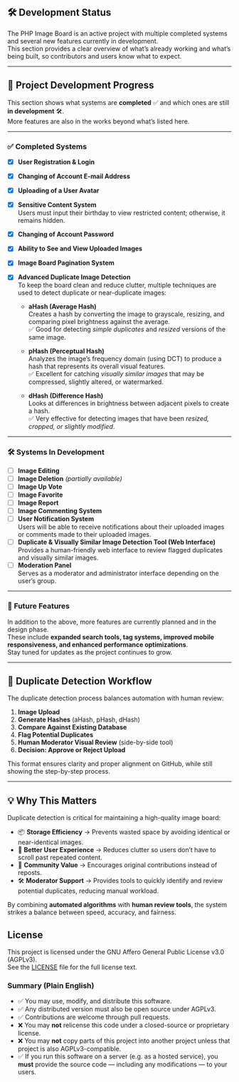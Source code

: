 
## 🛠️ Development Status

The PHP Image Board is an active project with multiple completed systems and several new features currently in development.  
This section provides a clear overview of what’s already working and what’s being built, so contributors and users know what to expect.

---

## 🚀 Project Development Progress

This section shows what systems are **completed** ✅ and which ones are still **in development** 🛠️.  
More features are also in the works beyond what’s listed here.

---

### ✅ Completed Systems
- [x] **User Registration & Login**
- [x] **Changing of Account E-mail Address**
- [x] **Uploading of a User Avatar**
- [x] **Sensitive Content System**  
  Users must input their birthday to view restricted content; otherwise, it remains hidden.
- [x] **Changing of Account Password**
- [x] **Ability to See and View Uploaded Images**
- [x] **Image Board Pagination System**
- [x] **Advanced Duplicate Image Detection**  
  To keep the board clean and reduce clutter, multiple techniques are used to detect duplicate or near-duplicate images:

  - **aHash (Average Hash)**  
    Creates a hash by converting the image to grayscale, resizing, and comparing pixel brightness against the average.  
    ✅ Good for detecting *simple duplicates* and *resized* versions of the same image.  

  - **pHash (Perceptual Hash)**  
    Analyzes the image’s frequency domain (using DCT) to produce a hash that represents its overall visual features.  
    ✅ Excellent for catching *visually similar images* that may be compressed, slightly altered, or watermarked.  

  - **dHash (Difference Hash)**  
    Looks at differences in brightness between adjacent pixels to create a hash.  
    ✅ Very effective for detecting images that have been *resized, cropped, or slightly modified*.

---

### 🛠️ Systems In Development
- [ ] **Image Editing**
- [ ] **Image Deletion** *(partially available)*
- [ ] **Image Up Vote**
- [ ] **Image Favorite**
- [ ] **Image Report**
- [ ] **Image Commenting System**
- [ ] **User Notification System**  
  Users will be able to receive notifications about their uploaded images or comments made to their uploaded images.
- [ ] **Duplicate & Visually Similar Image Detection Tool (Web Interface)**  
  Provides a human-friendly web interface to review flagged duplicates and visually similar images.
- [ ] **Moderation Panel**  
  Serves as a moderator and administrator interface depending on the user’s group.  

---

### 🔮 Future Features
In addition to the above, more features are currently planned and in the design phase.  
These include **expanded search tools, tag systems, improved mobile responsiveness, and enhanced performance optimizations**.  
Stay tuned for updates as the project continues to grow.

---

## 🔄 Duplicate Detection Workflow

The duplicate detection process balances automation with human review:

1. **Image Upload**  
2. **Generate Hashes** (aHash, pHash, dHash)  
3. **Compare Against Existing Database**  
4. **Flag Potential Duplicates**  
5. **Human Moderator Visual Review** (side-by-side tool)  
6. **Decision: Approve or Reject Upload**

This format ensures clarity and proper alignment on GitHub, while still showing the step-by-step process.

---

## 💡 Why This Matters

Duplicate detection is critical for maintaining a high-quality image board:

- 📦 **Storage Efficiency** → Prevents wasted space by avoiding identical or near-identical images.  
- 🧭 **Better User Experience** → Reduces clutter so users don’t have to scroll past repeated content.  
- 👥 **Community Value** → Encourages original contributions instead of reposts.  
- 🛠️ **Moderator Support** → Provides tools to quickly identify and review potential duplicates, reducing manual workload.  

By combining **automated algorithms** with **human review tools**, the system strikes a balance between speed, accuracy, and fairness.

## License

This project is licensed under the GNU Affero General Public License v3.0 (AGPLv3).  
See the [LICENSE](LICENSE) file for the full license text.

### Summary (Plain English)

- ✅ You may use, modify, and distribute this software.
- ✅ Any distributed version must also be open source under AGPLv3.
- ✅ Contributions are welcome through pull requests.
- ❌ You may **not** relicense this code under a closed-source or proprietary license.
- ❌ You may **not** copy parts of this project into another project unless that project is also AGPLv3-compatible.
- ✅ If you run this software on a server (e.g. as a hosted service), you **must** provide the source code — including any modifications — to your users.

